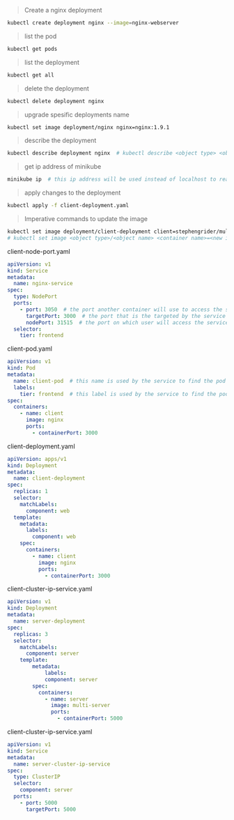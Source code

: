 
> Create a nginx deployment 
```bash
kubectl create deployment nginx --image=nginx-webserver
```

> list the pod 
```bash
kubectl get pods
```

> list the deployment 
```bash
kubectl get all
```

> delete the deployment 
```bash
kubectl delete deployment nginx
```

> upgrade spesific deployments name
```bash
kubectl set image deployment/nginx nginx=nginx:1.9.1
```

> describe the deployment 
```bash
kubectl describe deployment nginx  # kubectl describe <object type> <object name>
```

> get ip address of minikube
```bash
minikube ip  # this ip address will be used instead of localhost to reach any of the pods
```

> apply changes to the deployment
```bash
kubectl apply -f client-deployment.yaml
```

> Imperative commands to update the image
```bash
kubectl set image deployment/client-deployment client=stephengrider/multi-client:v5
# kubectl set image <object type>/<object name> <container name>=<new image to use>
```


client-node-port.yaml
```yaml
apiVersion: v1
kind: Service
metadata:
  name: nginx-service
spec:
  type: NodePort
  ports:
    - port: 3050  # the port another container will use to access the service
      targetPort: 3000  # the port that is the targeted by the service
      nodePort: 31515  # the port on which user will access the service from browser
  selector:
    tier: frontend
```

client-pod.yaml
```yaml
apiVersion: v1
kind: Pod
metadata:
  name: client-pod  # this name is used by the service to find the pod
  labels:
    tier: frontend  # this label is used by the service to find the pod
spec:
  containers:
    - name: client
      image: nginx
      ports:
        - containerPort: 3000
```
client-deployment.yaml
```yaml
apiVersion: apps/v1
kind: Deployment
metadata:
  name: client-deployment
spec:
  replicas: 1
  selector:
    matchLabels:
      component: web
  template:
    metadata:
      labels:
        component: web
    spec:
      containers:
        - name: client
          image: nginx
          ports:
            - containerPort: 3000
```

client-cluster-ip-service.yaml
```yaml
apiVersion: v1
kind: Deployment
metadata:
  name: server-deployment
spec:
  replicas: 3
  selector:
    matchLabels:
      component: server
    template:
        metadata:
            labels:
            component: server
        spec:
          containers:
            - name: server
              image: multi-server
              ports:
                - containerPort: 5000
```

client-cluster-ip-service.yaml
```yaml
apiVersion: v1
kind: Service
metadata:
  name: server-cluster-ip-service
spec:
  type: ClusterIP
  selector:
    component: server
  ports:
    - port: 5000
      targetPort: 5000

```